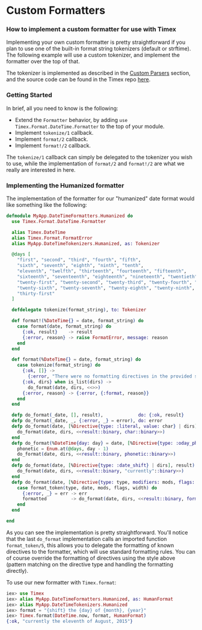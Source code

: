# Custom Formatters

### How to implement a custom formatter for use with Timex

Implementing your own custom formatter is pretty straightforward if you plan to use one of the built-in format string tokenizers (default or strftime). The following example will use a custom tokenizer, and implement the formatter over the top of that.

The tokenizer is implemented as described in the [Custom Parsers](doc:custom-parsers) section, and the source code can be found in the Timex repo [here](https://github.com/bitwalker/timex/blob/master/examples/tokenizer/humanized.exs).

### Getting Started

In brief, all you need to know is the following:

- Extend the `Formatter` behavior, by adding `use Timex.Format.DateTime.Formatter` to the top of your module.
- Implement `tokenize/1` callback.
- Implement `format/2` callback.
- Implement `format!/2` callback.

The `tokenize/1` callback can simply be delegated to the tokenizer you wish to use, while the implementation of `format/2` and `format!/2` are what we really are interested in here.

### Implementing the Humanized formatter

The implementation of the formatter for our "humanized" date format would like something like the following:

```elixir
defmodule MyApp.DateTimeFormatters.Humanized do
  use Timex.Format.DateTime.Formatter

  alias Timex.DateTime
  alias Timex.Format.FormatError
  alias MyApp.DateTimeTokenizers.Humanized, as: Tokenizer

  @days [
    "first", "second", "third", "fourth", "fifth",
    "sixth", "seventh", "eighth", "ninth", "tenth",
    "eleventh", "twelfth", "thirteenth", "fourteenth", "fifteenth",
    "sixteenth", "seventeenth", "eighteenth", "nineteenth", "twentieth",
    "twenty-first", "twenty-second", "twenty-third", "twenty-fourth", "twenty-fifth",
    "twenty-sixth", "twenty-seventh", "twenty-eighth", "twenty-ninth", "thirtieth",
    "thirty-first"
  ]

  defdelegate tokenize(format_string), to: Tokenizer

  def format!(%DateTime{} = date, format_string) do
    case format(date, format_string) do
      {:ok, result}    -> result
      {:error, reason} -> raise FormatError, message: reason
    end
  end

  def format(%DateTime{} = date, format_string) do
    case tokenize(format_string) do
      {:ok, []} ->
        {:error, "There were no formatting directives in the provided string."}
      {:ok, dirs} when is_list(dirs) ->
        do_format(date, dirs, <<>>)
      {:error, reason} -> {:error, {:format, reason}}
    end
  end

  defp do_format(_date, [], result),             do: {:ok, result}
  defp do_format(_date, _, {:error, _} = error), do: error
  defp do_format(date, [%Directive{type: :literal, value: char} | dirs], result) when is_binary(char) do
    do_format(date, dirs, <<result::binary, char::binary>>)
  end
  defp do_format(%DateTime{day: day} = date, [%Directive{type: :oday_phonetic} | dirs], result) do
    phonetic = Enum.at(@days, day - 1)
    do_format(date, dirs, <<result::binary, phonetic::binary>>)
  end
  defp do_format(date, [%Directive{type: :date_shift} | dirs], result) do
    do_format(date, dirs, <<result::binary, "currently"::binary>>)
  end
  defp do_format(date, [%Directive{type: type, modifiers: mods, flags: flags, width: width} | dirs], result) do
    case format_token(type, date, mods, flags, width) do
      {:error, _} = err -> err
      formatted         -> do_format(date, dirs, <<result::binary, formatted::binary>>)
    end
  end

end
```

As you can see the implementation is pretty straightforward. You'll notice that the last `do_format` implementation calls an imported function `format_token/5`, this allows you to delegate the formatting of known directives to the formatter, which will use standard formatting rules. You can of course override the formatting of directives using the style above (pattern matching on the directive type and handling the formatting directly).

To use our new formatter with `Timex.format`:

```elixir
iex> use Timex
iex> alias MyApp.DateTimeFormatters.Humanized, as: HumanFormat
iex> alias MyApp.DateTimeTokenizers.Humanized
iex> format = "{shift} the {day} of {month}, {year}"
iex> Timex.format(DateTime.now, format, HumanFormat)
{:ok, "currently the eleventh of August, 2015"}
```
